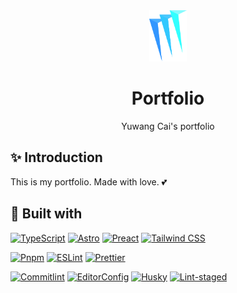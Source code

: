 <div align="center">
  <a href="https://mrcai.dev" target="_blank" rel="noreferrer" hrefLang="en">
    <img src="public/logo.svg" alt="Logo" width="60" height="82"/>
  </a>
  <h1>Portfolio</h1>
  <p>Yuwang Cai's portfolio</p>
  <a href="https://mrcai.dev" target="_blank" rel="noreferrer" hrefLang="en"><strong></strong></a>
</div>

## ✨ Introduction

This is my portfolio. Made with love. 💕

## 🧰 Built with

[![TypeScript](https://shields.io/badge/typescript-fff?style=for-the-badge&logo=typescript)](https://www.typescriptlang.org/)
[![Astro](https://shields.io/badge/astro-7e22ce?style=for-the-badge&logo=astro)](https://astro.build/)
[![Preact](https://shields.io/badge/preact-673ab8?style=for-the-badge&logo=preact)](https://preactjs.com/)
[![Tailwind CSS](https://shields.io/badge/tailwind-fff?style=for-the-badge&logo=tailwindcss)](https://tailwindcss.com/)

[![Pnpm](https://shields.io/badge/pnpm-242526?style=for-the-badge&logo=pnpm)](https://pnpm.io/)
[![ESLint](https://shields.io/badge/eslint-4b32c3?style=for-the-badge&logo=eslint)](https://eslint.org/)
[![Prettier](https://shields.io/badge/prettier-24292e?style=for-the-badge&logo=prettier)](https://prettier.io/)

[![Commitlint](https://shields.io/badge/commitlint-121212?style=for-the-badge&logo=commitlint)](https://commitlint.js.org/#/)
[![EditorConfig](https://shields.io/badge/editorconfig-000?style=for-the-badge&logo=editorconfig)](https://editorconfig.org/)
[![Husky](https://shields.io/badge/husky-fff?style=for-the-badge&logo=git)](https://typicode.github.io/husky/#/)
[![Lint-staged](https://shields.io/badge/lintstaged-fff?style=for-the-badge&logo=git)](https://github.com/okonet/lint-staged#readme)
